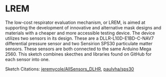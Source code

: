 # LREM

The low-cost respirator evaluation mechanism, or LREM, is aimed at supporting the development of innovative and alternative mask designs and materials with a cheaper and more accessible testing device. The device utilizes two sensors in its design. These are a DLLR-L10D-E1BD-C-NAV7 differential pressure sensor and two Sensirion SPS30 particulate matter sensors. These sensors are both connected to the same Arduino Mega 2560. This sketch combines skecthes and libraries found on GitHub for each sensor into one.

Sketch Citations: [jeremycole/AllSensors_DLHR](https://github.com/jeremycole/AllSensors_DLHR), [paulvha/sps30](https://github.com/paulvha/sps30)
